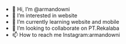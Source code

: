 - 👋 Hi, I’m @armandowni
- 👀 I’m interested in website
- 🌱 I’m currently learning website and mobile
- 💞️ I’m looking to collaborate on PT.Rekalaba
- 📫 How to reach me Instagram:armandowni

<!---
armandowni/armandowni is a ✨ special ✨ repository because its `README.md` (this file) appears on your GitHub profile.
You can click the Preview link to take a look at your changes.
--->
